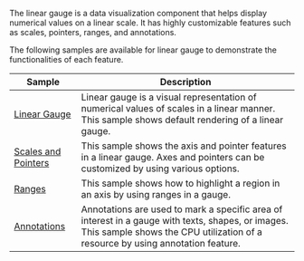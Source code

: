 The linear gauge is a data visualization component that helps display numerical values on a linear scale. It has highly customizable features such as scales, pointers, ranges, and annotations.

The following samples are available for linear gauge to demonstrate the functionalities of each feature.

| Sample | Description |
| ------ | ----------- |
| [Linear Gauge](Default.cs)| Linear gauge is a visual representation of numerical values of scales in a linear manner. This sample shows default rendering of a linear gauge.  |
| [Scales and Pointers](ScaleandPointers.cs)| This sample shows the axis and pointer features in a linear gauge. Axes and pointers can be customized by using various options. |
| [Ranges](Ranges.cs)| This sample shows how to highlight a region in an axis by using ranges in a gauge. |
| [Annotations](LinearGaugeAnnotation.cs)| Annotations are used to mark a specific area of interest in a gauge with texts, shapes, or images. This sample shows the CPU utilization of a resource by using annotation feature. |
